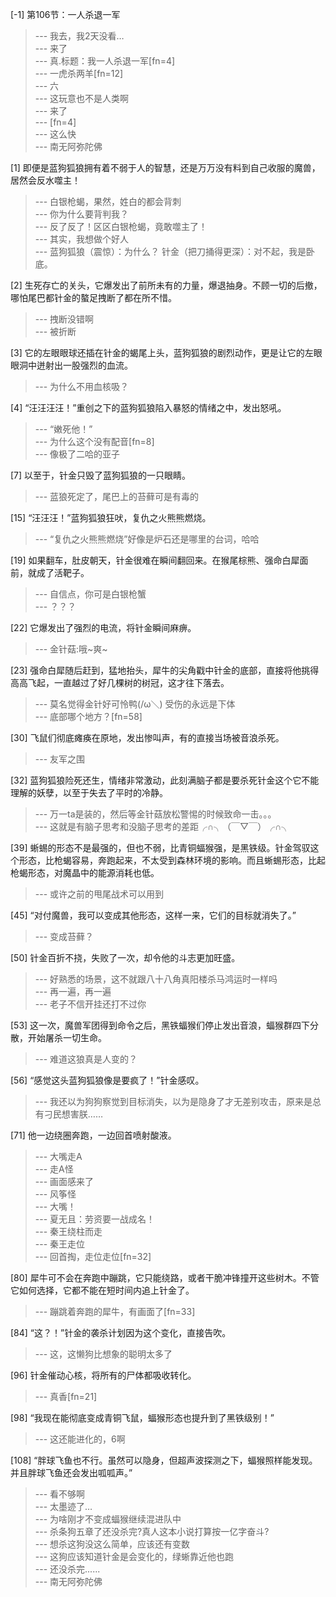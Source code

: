 
[-1] 第106节：一人杀退一军
>--- 我去，我2天没看…<br>
>--- 来了<br>
>--- 真.标题：我一人杀退一军[fn=4]<br>
>--- 一虎杀两羊[fn=12]<br>
>--- 六<br>
>--- 这玩意也不是人类啊<br>
>--- 来了<br>
>--- [fn=4]<br>
>--- 这么快<br>
>--- 南无阿弥陀佛<br>

[1] 即便是蓝狗狐狼拥有着不弱于人的智慧，还是万万没有料到自己收服的魔兽，居然会反水噬主！
>--- 白银枪蝎，果然，姓白的都会背刺<br>
>--- 你为什么要背判我？<br>
>--- 反了反了！区区白银枪蝎，竟敢噬主了！<br>
>--- 其实，我想做个好人<br>
>--- 蓝狗狐狼（震惊）：为什么？
针金（把刀捅得更深）：对不起，我是卧底。<br>

[2] 生死存亡的关头，它爆发出了前所未有的力量，爆退抽身。不顾一切的后撤，哪怕尾巴都针金的螯足拽断了都在所不惜。
>--- 拽断没错啊<br>
>--- 被折断<br>

[3] 它的左眼眼球还插在针金的蝎尾上头，蓝狗狐狼的剧烈动作，更是让它的左眼眼洞中迸射出一股强烈的血流。
>--- 为什么不用血核吸？<br>

[4] “汪汪汪汪！”重创之下的蓝狗狐狼陷入暴怒的情绪之中，发出怒吼。
>--- “嫩死他！”<br>
>--- 为什么这个没有配音[fn=8]<br>
>--- 像极了二哈的亚子<br>

[7] 以至于，针金只毁了蓝狗狐狼的一只眼睛。
>--- 蓝狼死定了，尾巴上的苔藓可是有毒的<br>

[15] “汪汪汪！”蓝狗狐狼狂吠，复仇之火熊熊燃烧。
>--- “复仇之火熊熊燃烧”好像是炉石还是哪里的台词，哈哈<br>

[19] 如果翻车，肚皮朝天，针金很难在瞬间翻回来。在猴尾棕熊、强命白犀面前，就成了活靶子。
>--- 自信点，你可是白银枪蟹<br>
>--- ？？？<br>

[22] 它爆发出了强烈的电流，将针金瞬间麻痹。
>--- 金针菇:哦~爽~<br>

[23] 强命白犀随后赶到，猛地抬头，犀牛的尖角戳中针金的底部，直接将他挑得高高飞起，一直越过了好几棵树的树冠，这才往下落去。
>--- 莫名觉得金针好可怜鸭(/ω＼)
受伤的永远是下体<br>
>--- 底部哪个地方？[fn=58]<br>

[30] 飞鼠们彻底瘫痪在原地，发出惨叫声，有的直接当场被音浪杀死。
>--- 友军之围<br>

[32] 蓝狗狐狼险死还生，情绪非常激动，此刻满脑子都是要杀死针金这个它不能理解的妖孽，以至于失去了平时的冷静。
>--- 万一ta是装的，然后等金针菇放松警惕的时候致命一击。。。<br>
>--- 这就是有脑子思考和没脑子思考的差距╭∩╮（￣▽￣）╭∩╮<br>

[39] 蜥蜴的形态不是最强的，但也不弱，比青铜蝠猴强，是黑铁级。针金驾驭这个形态，比枪蝎容易，奔跑起来，不太受到森林环境的影响。而且蜥蜴形态，比起枪蝎形态，对魔晶中的能源消耗也低。
>--- 或许之前的甩尾战术可以用到<br>

[45] “对付魔兽，我可以变成其他形态，这样一来，它们的目标就消失了。”
>--- 变成苔藓？<br>

[50] 针金百折不挠，失败了一次，却令他的斗志更加旺盛。
>--- 好熟悉的场景，这不就跟八十八角真阳楼杀马鸿运时一样吗<br>
>--- 再一遍，再一遍<br>
>--- 老子不信开挂还打不过你<br>

[53] 这一次，魔兽军团得到命令之后，黑铁蝠猴们停止发出音浪，蝠猴群四下分散，开始屠杀一切生命。
>--- 难道这狼真是人变的？<br>

[56] “感觉这头蓝狗狐狼像是要疯了！”针金感叹。
>--- 我还以为狗狗察觉到目标消失，以为是隐身了才无差别攻击，原来是总有刁民想害朕……<br>

[71] 他一边绕圈奔跑，一边回首喷射酸液。
>--- 大嘴走A<br>
>--- 走A怪<br>
>--- 画面感来了<br>
>--- 风筝怪<br>
>--- 大嘴！<br>
>--- 夏无且：劳资要一战成名！<br>
>--- 秦王绕柱而走<br>
>--- 秦王走位<br>
>--- 回首掏，走位走位[fn=32]<br>

[80] 犀牛可不会在奔跑中蹦跳，它只能绕路，或者干脆冲锋撞开这些树木。不管它如何选择，它都不能在短时间内追上针金了。
>--- 蹦跳着奔跑的犀牛，有画面了[fn=33]<br>

[84] “这？！”针金的袭杀计划因为这个变化，直接告吹。
>--- 这，这懒狗比想象的聪明太多了<br>

[96] 针金催动心核，将所有的尸体都吸收转化。
>--- 真香[fn=21]<br>

[98] “我现在能彻底变成青铜飞鼠，蝠猴形态也提升到了黑铁级别！”
>--- 这还能进化的，6啊<br>

[108] “胖球飞鱼也不行。虽然可以隐身，但超声波探测之下，蝠猴照样能发现。并且胖球飞鱼还会发出呱呱声。”
>--- 看不够啊<br>
>--- 太墨迹了…<br>
>--- 为啥刚才不变成蝠猴继续混进队中<br>
>--- 杀条狗五章了还没杀完?真人这本小说打算按一亿字奋斗?<br>
>--- 想杀这狗没这么简单，应该还有变数<br>
>--- 这狗应该知道针金是会变化的，绿蜥靠近他也跑<br>
>--- 还没杀完......<br>
>--- 南无阿弥陀佛<br>
